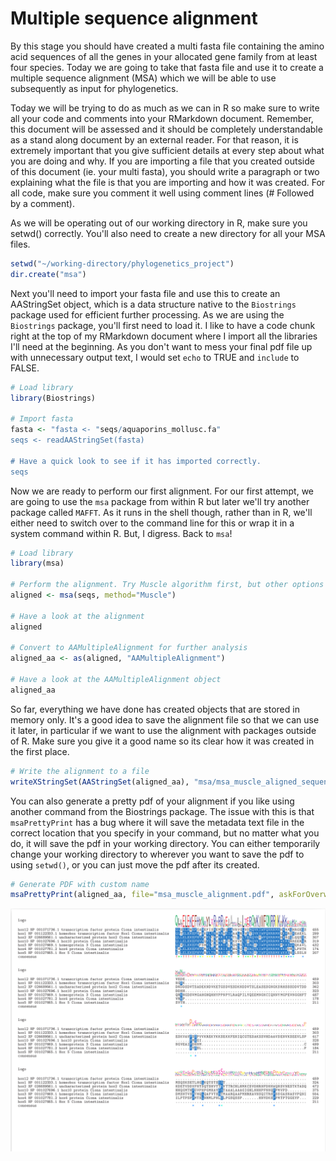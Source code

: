 # Multiple sequence alignment

By this stage you should have created a multi fasta file containing the amino acid sequences of all the genes in your allocated gene family from at least four species. Today we are going to take that fasta file and use it to create a multiple sequence alignment (MSA) which we will be able to use subsequently as input for phylogenetics.

Today we will be trying to do as much as we can in R so make sure to write all your code and comments into your RMarkdown document. Remember, this document will be assessed and it should be completely understandable as a stand along document by an external reader. For that reason, it is extremely important that you give sufficient details at every step about what you are doing and why. If you are importing a file that you created outside of this document (ie. your multi fasta), you should write a paragraph or two explaining what the file is that you are importing and how it was created. For all code, make sure you comment it well using comment lines (# Followed by a comment).

As we will be operating out of our working directory in R, make sure you setwd() correctly. You'll also need to create a new directory for all your MSA files.

```R
setwd("~/working-directory/phylogenetics_project")
dir.create("msa")
```

Next you'll need to import your fasta file and use this to create an AAStringSet object, which is a data structure native to the `Biostrings` package used for efficient further processing. As we are using the `Biostrings` package, you'll first need to load it. I like to have a code chunk right at the top of my RMarkdown document where I import all the libraries I'll need at the beginning. As you don't want to mess your final pdf file up with unnecessary output text, I would set `echo` to TRUE and `include` to FALSE.

```R
# Load library
library(Biostrings)

# Import fasta
fasta <- "fasta <- "seqs/aquaporins_mollusc.fa"
seqs <- readAAStringSet(fasta)

# Have a quick look to see if it has imported correctly.
seqs
```

Now we are ready to perform our first alignment. For our first attempt, we are going to use the `msa` package from within R but later we'll try another package called `MAFFT`. As it runs in the shell though, rather than in R, we'll either need to switch over to the command line for this or wrap it in a system command within R. But, I digress. Back to `msa`!

```R
# Load library
library(msa)

# Perform the alignment. Try Muscle algorithm first, but other options are ClustalW and ClustalOmega
aligned <- msa(seqs, method="Muscle")

# Have a look at the alignment
aligned

# Convert to AAMultipleAlignment for further analysis
aligned_aa <- as(aligned, "AAMultipleAlignment")

# Have a look at the AAMultipleAlignment object
aligned_aa

```

So far, everything we have done has created objects that are stored in memory only. It's a good idea to save the alignment file so that we can use it later, in particular if we want to use the alignment with packages outside of R. Make sure you give it a good name so its clear how it was created in the first place.

```R
# Write the alignment to a file
writeXStringSet(AAStringSet(aligned_aa), "msa/msa_muscle_aligned_sequences.fa")
```

You can also generate a pretty pdf of your alignment if you like using another command from the Biostrings package. The issue with this is that `msaPrettyPrint` has a bug where it will save the metadata text file in the correct location that you specify in your command, but no matter what you do, it will save the pdf in your working directory. You can either temporarily change your working directory to wherever you want to save the pdf to using `setwd()`, or you can just move the pdf after its created.

```R
# Generate PDF with custom name
msaPrettyPrint(aligned_aa, file="msa_muscle_alignment.pdf", askForOverwrite=FALSE)

```

![msa](images/msa.png)

